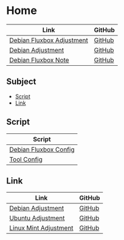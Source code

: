 

# Home

| Link | GitHub |
| ---- | ------ |
| [Debian Fluxbox Adjustment](https://samwhelp.github.io/debian-fluxbox-adjustment/) | [GitHub](https://github.com/samwhelp/debian-fluxbox-adjustment) |
| [Debian Adjustment](https://samwhelp.github.io/debian-adjustment/) | [GitHub](https://github.com/samwhelp/debian-adjustment) |
| [Debian Fluxbox Note](https://samwhelp.github.io/note-about-debian-fluxbox/) | [GitHub](https://github.com/samwhelp/note-about-debian-fluxbox) |




## Subject

* [Script](#script)
* [Link](#link)




## Script

| Script |
| ------ |
| [Debian Fluxbox Config](https://github.com/samwhelp/debian-fluxbox-adjustment/tree/main/prototype/main/fluxbox-config) |
| [Tool Config](https://github.com/samwhelp/debian-adjustment/tree/main/prototype/main/tool-config/part) |




## Link

| Link | GitHub |
| ---- | ------ |
| [Debian Adjustment](https://samwhelp.github.io/debian-adjustment/) | [GitHub](https://github.com/samwhelp/debian-adjustment) |
| [Ubuntu Adjustment](https://samwhelp.github.io/ubuntu-adjustment/) | [GitHub](https://github.com/samwhelp/ubuntu-adjustment) |
| [Linux Mint Adjustment](https://samwhelp.github.io/linuxmint-adjustment/) | [GitHub](https://github.com/samwhelp/linuxmint-adjustment) |
